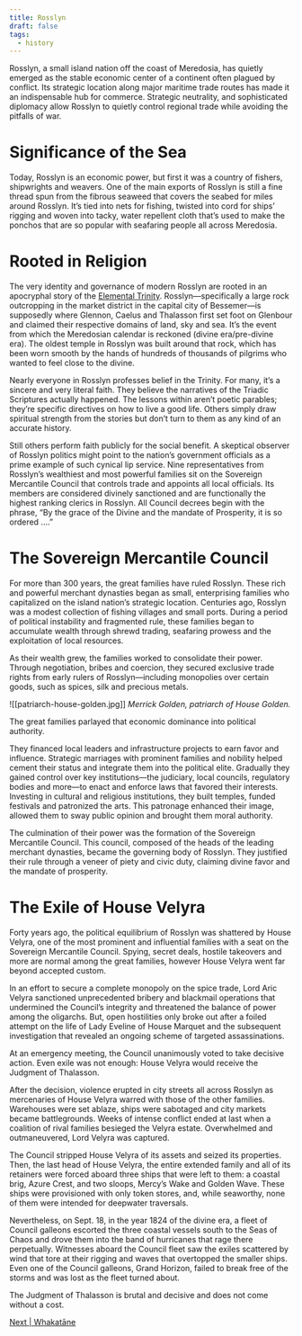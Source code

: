 ```yaml
---
title: Rosslyn
draft: false
tags:
  - history
---
```

Rosslyn, a small island nation off the coast of Meredosia, has quietly emerged as the stable economic center of a continent often plagued by conflict. Its strategic location along major maritime trade routes has made it an indispensable hub for commerce. Strategic neutrality, and sophisticated diplomacy allow Rosslyn to quietly control regional trade while avoiding the pitfalls of war.
# Significance of the Sea
Today, Rosslyn is an economic power, but first it was a country of fishers, shipwrights and weavers. One of the main exports of Rosslyn is still a fine thread spun from the fibrous seaweed that covers the seabed for miles around Rosslyn. It’s tied into nets for fishing, twisted into cord for ships’ rigging and woven into tacky, water repellent cloth that’s used to make the ponchos that are so popular with seafaring people all across Meredosia. 
# Rooted in Religion
The very identity and governance of modern Rosslyn are rooted in an apocryphal story of the [Elemental Trinity](elemental-trinity). Rosslyn—specifically a large rock outcropping in the market district in the capital city of Bessemer—is supposedly where Glennon, Caelus and Thalasson first set foot on Glenbour and claimed their respective domains of land, sky and sea. It’s the event from which the Meredosian calendar is reckoned (divine era/pre-divine era). The oldest temple in Rosslyn was built around that rock, which has been worn smooth by the hands of hundreds of thousands of pilgrims who wanted to feel close to the divine.

Nearly everyone in Rosslyn professes belief in the Trinity. For many, it’s a sincere and very literal faith. They believe the narratives of the Triadic Scriptures actually happened. The lessons within aren’t poetic parables; they’re specific directives on how to live a good life. Others simply draw spiritual strength from the stories but don’t turn to them as any kind of an accurate history.

Still others perform faith publicly for the social benefit. A skeptical observer of Rosslyn politics might point to the nation’s government officials as a prime example of such cynical lip service. Nine representatives from Rosslyn’s wealthiest and most powerful families sit on the Sovereign Mercantile Council that controls trade and appoints all local officials. Its members are considered divinely sanctioned and are functionally the highest ranking clerics in Rosslyn. All Council decrees begin with the phrase, “By the grace of the Divine and the mandate of Prosperity, it is so ordered ….”
# The Sovereign Mercantile Council
For more than 300 years, the great families have ruled Rosslyn. These rich and powerful merchant dynasties began as small, enterprising families who capitalized on the island nation’s strategic location. Centuries ago, Rosslyn was a modest collection of fishing villages and small ports. During a period of political instability and fragmented rule, these families began to accumulate wealth through shrewd trading, seafaring prowess and the exploitation of local resources.

As their wealth grew, the families worked to consolidate their power. Through negotiation, bribes and coercion, they secured exclusive trade rights from early rulers of Rosslyn—including monopolies over certain goods, such as spices, silk and precious metals.

![[patriarch-house-golden.jpg]]
*Merrick Golden, patriarch of House Golden.*

The great families parlayed that economic dominance into political authority. 

They financed local leaders and infrastructure projects to earn favor and influence. Strategic marriages with prominent families and nobility helped cement their status and integrate them into the political elite. Gradually they gained control over key institutions—the judiciary, local councils, regulatory bodies and more—to enact and enforce laws that favored their interests. Investing in cultural and religious institutions, they built temples, funded festivals and patronized the arts. This patronage enhanced their image, allowed them to sway public opinion and brought them moral authority.

The culmination of their power was the formation of the Sovereign Mercantile Council. This council, composed of the heads of the leading merchant dynasties, became the governing body of Rosslyn. They justified their rule through a veneer of piety and civic duty, claiming divine favor and the mandate of prosperity.
# The Exile of House Velyra
Forty years ago, the political equilibrium of Rosslyn was shattered by House Velyra, one of the most prominent and influential families with a seat on the Sovereign Mercantile Council. Spying, secret deals, hostile takeovers and more are normal among the great families, however House Velyra went far beyond accepted custom.

In an effort to secure a complete monopoly on the spice trade, Lord Aric Velyra sanctioned unprecedented bribery and blackmail operations that undermined the Council’s integrity and threatened the balance of power among the oligarchs. But, open hostilities only broke out after a foiled attempt on the life of Lady Eveline of House Marquet and the subsequent investigation that revealed an ongoing scheme of targeted assassinations.

At an emergency meeting, the Council unanimously voted to take decisive action. Even exile was not enough: House Velyra would receive the Judgment of Thalasson.

After the decision, violence erupted in city streets all across Rosslyn as mercenaries of House Velyra warred with those of the other families. Warehouses were set ablaze, ships were sabotaged and city markets became battlegrounds. Weeks of intense conflict ended at last when a coalition of rival families besieged the Velyra estate. Overwhelmed and outmaneuvered, Lord Velyra was captured. 

The Council stripped House Velyra of its assets and seized its properties. Then, the last head of House Velyra, the entire extended family and all of its retainers were forced aboard three ships that were left to them: a coastal brig, Azure Crest, and two sloops, Mercy’s Wake and Golden Wave. These ships were provisioned with only token stores, and, while seaworthy, none of them were intended for deepwater traversals.

Nevertheless, on Sept. 18, in the year 1824 of the divine era, a fleet of Council galleons escorted the three coastal vessels south to the Seas of Chaos and drove them into the band of hurricanes that rage there perpetually. Witnesses aboard the Council fleet saw the exiles scattered by wind that tore at their rigging and waves that overtopped the smaller ships. Even one of the Council galleons, Grand Horizon, failed to break free of the storms and was lost as the fleet turned about.

The Judgment of Thalasson is brutal and decisive and does not come without a cost.

[Next | Whakatāne](whakatane.md)